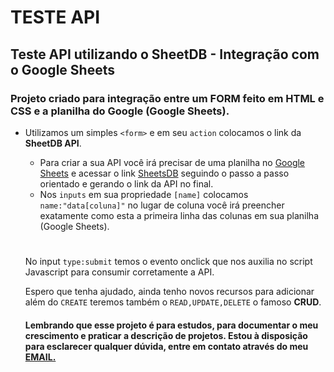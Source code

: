 # TESTE API
## Teste API utilizando o SheetDB - Integração com o Google Sheets
  ### Projeto criado para integração entre um FORM feito em HTML e CSS e a planilha do Google (Google Sheets).

 * Utilizamos um simples `<form>` e em seu `action` colocamos o link da **SheetDB API**.
    * Para criar a sua API você irá precisar de uma planilha no [Google Sheets](https://sheets.new) e acessar o link [SheetsDB](https://sheetdb.io/apis) seguindo o passo a passo orientado e gerando o link da API no final.
    * Nos `inputs` em sua propriedade `[name]` colocamos `name:"data[coluna]"` no lugar de coluna você irá preencher exatamente como esta a primeira linha das colunas em sua planilha (Google Sheets).

    #
    No input `type:submit` temos o evento onclick que nos auxilia no script Javascript para consumir corretamente a API.

    Espero que tenha ajudado, ainda tenho novos recursos para adicionar além do `CREATE` teremos também o `READ,UPDATE,DELETE` o famoso **CRUD**.

    #### Lembrando que esse projeto é para estudos, para documentar o meu crescimento e praticar a descrição de projetos. Estou à disposição para esclarecer qualquer dúvida, entre em contato através do meu [EMAIL.](mailto:victornovaisp@gmail.com)


